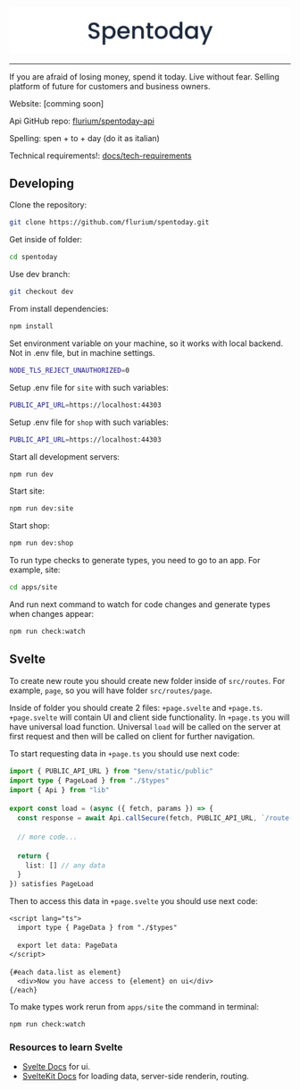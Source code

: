![Spentoday banner](./assets/banner.svg)

---

If you are afraid of losing money, spend it today. Live without fear.
Selling platform of future for customers and business owners.

Website: [comming soon]

Api GitHub repo: [flurium/spentoday-api](https://github.com/flurium/spentoday-api)

Spelling: spen + to + day (do it as italian)

Technical requirements!: [docs/tech-requirements](./docs/tech-requirements.md)

## Developing

Clone the repository:

```bash
git clone https://github.com/flurium/spentoday.git
```

Get inside of folder:

```bash
cd spentoday
```

Use dev branch:

```bash
git checkout dev
```

From install dependencies:

```bash
npm install
```

Set environment variable on your machine, so it works with local backend.
Not in .env file, but in machine settings.

```bash
NODE_TLS_REJECT_UNAUTHORIZED=0
```

Setup .env file for `site` with such variables:

```bash
PUBLIC_API_URL=https://localhost:44303
```

Setup .env file for `shop` with such variables:

```bash
PUBLIC_API_URL=https://localhost:44303
```

Start all development servers:

```bash
npm run dev
```

Start site:

```bash
npm run dev:site
```

Start shop:

```bash
npm run dev:shop
```

To run type checks to generate types, you need to go to an app. For example, site:

```bash
cd apps/site
```

And run next command to watch for code changes and generate types when changes appear:

```bash
npm run check:watch
```

## Svelte

To create new route you should create new folder inside of `src/routes`. For example,
`page`, so you will have folder `src/routes/page`.

Inside of folder you should create 2 files: `+page.svelte` and `+page.ts`. `+page.svelte`
will contain UI and client side functionality. In `+page.ts` you will have universal load
function. Universal `load` will be called on the server at first request and then will be
called on client for further navigation.

To start requesting data in `+page.ts` you should use next code:

```ts
import { PUBLIC_API_URL } from "$env/static/public"
import type { PageLoad } from "./$types"
import { Api } from "lib"

export const load = (async ({ fetch, params }) => {
  const response = await Api.callSecure(fetch, PUBLIC_API_URL, `/route-to-request`)

  // more code...

  return {
    list: [] // any data
  }
}) satisfies PageLoad
```

Then to access this data in `+page.svelte` you should use next code:

```svelte
<script lang="ts">
  import type { PageData } from "./$types"

  export let data: PageData
</script>

{#each data.list as element}
  <div>Now you have access to {element} on ui</div>
{/each}
```

To make types work rerun from `apps/site` the command in terminal:

```bash
npm run check:watch
```

### Resources to learn Svelte

- [Svelte Docs](https://svelte.dev/docs/) for ui.
- [SvelteKit Docs](https://kit.svelte.dev/docs/) for loading data, server-side renderin, routing.
